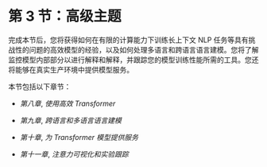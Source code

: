 # 第 3 节：高级主题

完成本节后，您将获得如何在有限的计算能力下训练长上下文 NLP 任务等具有挑战性的问题的高效模型的经验，以及如何处理多语言和跨语言语言建模。您将了解监控模型内部部分以进行解释和解释，并跟踪您的模型训练性能所需的工具。您还将能够在真实生产环境中提供模型服务。

本节包括以下章节：

+   *第八章*, *使用高效 Transformer*

+   *第九章*, *跨语言和多语言语言建模*

+   *第十章*, *为 Transformer 模型提供服务*

+   *第十一章*, *注意力可视化和实验跟踪*
